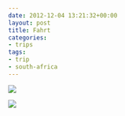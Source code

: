 ```yaml
---
date: 2012-12-04 13:21:32+00:00
layout: post
title: Fahrt
categories:
- trips
tags:
- trip
- south-africa
---
```


[![](http://clemi.ag3r.at/wp-content/uploads/2012/12/wpid-Photo-04.12.2012-0857.jpg)](http://clemi.ag3r.at/wp-content/uploads/2012/12/wpid-Photo-04.12.2012-0857.jpg)





[![](http://clemi.ag3r.at/wp-content/uploads/2012/12/wpid-Photo-04.12.2012-0946.jpg)](http://clemi.ag3r.at/wp-content/uploads/2012/12/wpid-Photo-04.12.2012-0946.jpg)

